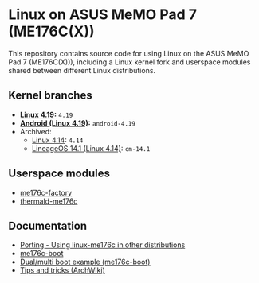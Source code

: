 <!-- SPDX-License-Identifier: CC-BY-SA-4.0 OR GFDL-1.3-or-later -->

# Linux on ASUS MeMO Pad 7 (ME176C(X))
This repository contains source code for using Linux on the ASUS MeMO Pad 7 (ME176C(X))),
including a Linux kernel fork and userspace modules shared between different Linux distributions.

## Kernel branches
- **[Linux 4.19](https://github.com/me176c-dev/linux-me176c/tree/4.19):** `4.19`
- **[Android (Linux 4.19)](https://github.com/me176c-dev/linux-me176c/tree/android-4.19):** `android-4.19`
- Archived:
  - [Linux 4.14](https://github.com/me176c-dev/linux-me176c/tree/4.14): `4.14`
  - [LineageOS 14.1 (Linux 4.14)](https://github.com/me176c-dev/linux-me176c/tree/cm-14.1): `cm-14.1`

## Userspace modules
- [me176c-factory](/factory)
- [thermald-me176c](/thermal)

## Documentation
- [Porting - Using linux-me176c in other distributions](/porting.md)
- [me176c-boot](https://github.com/me176c-dev/me176c-boot#readme)
- [Dual/multi boot example (me176c-boot)](https://github.com/me176c-dev/me176c-boot/tree/master/examples/multi-boot)
- [Tips and tricks (ArchWiki)](https://wiki.archlinux.org/index.php/ASUS_MeMO_Pad_7_(ME176C(X))#Tips_and_tricks)
